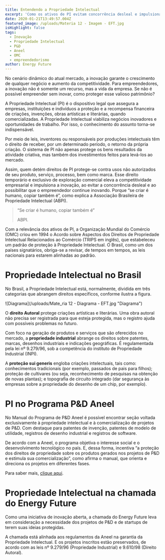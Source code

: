 ```yaml
---
title: Entendendo a Propriedade Intelectual
excerpt: 'Como os ativos de PI evitam concorrência desleal e impulsionam inovação '
date: 2020-01-21T13:49:57.004Z
featured_image: /uploads/Materia 12 - Imagem - EFT.jpg
isHighlight: false
tags:
  - Inovação
  - Propriedade Intelectual
  - P&D
  - Aneel
  - OMC
  - empreendedorismo
author: Energy Future
---
```

No cenário dinâmico do atual mercado, a inovação garante o crescimento de qualquer negócio e aumento da competitividade. Para empreendedores, a inovação não é somente um recurso, mas a vida da empresa. Se não é possível empreender sem inovar, como proteger esse valioso patrimônio? 

A Propriedade Intelectual (PI) é o dispositivo legal que assegura a empresas, instituições e indivíduos a proteção e a recompensa financeira de criações, invenções, obras artísticas e literárias, quando comercializadas. A Propriedade Intelectual viabiliza negócios inovadores e oportunidades de trabalho. Por isso, o conhecimento do assunto torna-se indispensável.

Por meio de leis, inventores ou responsáveis por produções intelectuais têm o direito de receber, por um determinado período, o retorno da própria criação. O sistema de PI não apenas protege os bens resultados da atividade criativa, mas também dos investimentos feitos para levá-los ao mercado.

Assim, quem detém direitos de PI protege-se contra usos não autorizados de seu produto, serviço, processo, bem como marca. Esse direito temporário e exclusivo de exploração comercial eleva a competitividade empresarial e impulsiona a inovação, ao evitar a concorrência desleal e ao possibilitar que o empreendedor continue inovando. Porque “se criar é humano, copiar também é”, como explica a Associação Brasileira de Propriedade Intelectual (ABPI).

> “Se criar é humano, copiar também é” 
>
> ABPI.

Com a relevância dos ativos de PI, a Organização Mundial do Comércio (OMC) criou em 1994 o Acordo sobre Aspectos dos Direitos de Propriedade Intelectual Relacionados ao Comércio (TRIPS em inglês), que estabeleceu um padrão de proteção à Propriedade Intelectual. O Brasil, como um dos países signatários, obriga-se a revisar, de tempos em tempos, as leis nacionais para estarem alinhadas ao padrão. 

# Propriedade Intelectual no Brasil

No Brasil, a Propriedade Intelectual está, normalmente, dividida em três categorias que abrangem direitos específicos, conforme ilustra a figura.

![Diagrama](/uploads/Mate_ria 12 - Diagrama - EFT.jpg "Diagrama")

O **direito Autoral** protege criações artísticas e literárias. Uma obra autoral não precisa ser registrada para que esteja protegida, mas o registro ajuda com possíveis problemas no futuro.

Com foco na geração de produtos e serviços que são oferecidos no mercado, a **propriedade industrial** abrange os direitos sobre patentes, marcas, desenhos industriais e indicações geográficas. É regulamentada pela lei nº 9.279/96, sob a competência do instituto de Propriedade Industrial (INPI).

A **proteção sui generis** engloba criações intelectuais, tais como: conhecimentos tradicionais (por exemplo, passados de pais para filhos); proteção de cultivares (ou seja, reconhecimento de pesquisas na obtenção de novas plantas); e topografia de circuito integrado (dar segurança às empresas sobre a propriedade do desenho de um chip, por exemplo).

# PI no Programa P&D Aneel

No Manual do Programa de P&D Aneel é possível encontrar seção voltada exclusivamente à propriedade intelectual e à comercialização de projetos de P&D. Com destaque para patentes de invenção, patentes de modelo de utilidade, registros de desenho industrial e registros de software.

De acordo com a Aneel, o programa objetiva o interesse social e o desenvolvimento tecnológico no país. E, dessa forma, incentiva “a proteção dos direitos de propriedade sobre os produtos gerados nos projetos de P&D e estimula sua comercialização”, como afirma o manual, que orienta e direciona os projetos em diferentes fases. 

Para saber mais, [clique aqui](https://www.energyfuture.com.br/assets/files/PROP&D.605a42127975fb813de617339a70ebdc.zip). 

# Propriedade Intelectual na chamada do Energy Future

Como uma iniciativa de inovação aberta, a chamada do Energy Future leva em consideração a necessidade dos projetos de P&D e de startups de terem suas ideias protegidas.  

A chamada está alinhada aos regulamentos da Aneel na garantia da Propriedade Intelectual. E os projetos inscritos estão preservados, de acordo com as leis nº 9.279/96 (Propriedade Industrial) e 9.610/98 (Direito Autoral).

